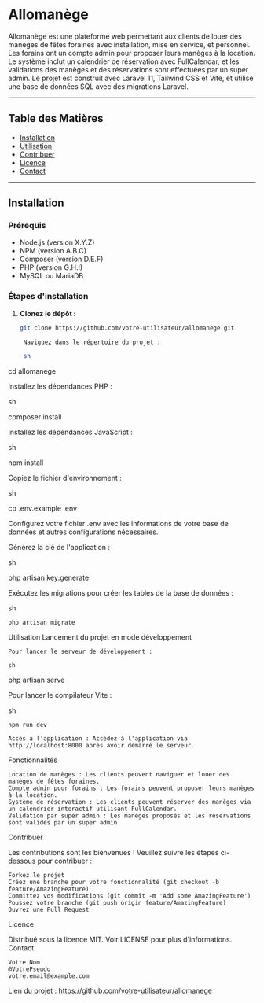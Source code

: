 # Allomanège

Allomanège est une plateforme web permettant aux clients de louer des manèges de fêtes foraines avec installation, mise en service, et personnel. Les forains ont un compte admin pour proposer leurs manèges à la location. Le système inclut un calendrier de réservation avec FullCalendar, et les validations des manèges et des réservations sont effectuées par un super admin. Le projet est construit avec Laravel 11, Tailwind CSS et Vite, et utilise une base de données SQL avec des migrations Laravel.

---

## Table des Matières

- [Installation](#installation)
- [Utilisation](#utilisation)
- [Contribuer](#contribuer)
- [Licence](#licence)
- [Contact](#contact)

---

## Installation

### Prérequis

- Node.js (version X.Y.Z)
- NPM (version A.B.C)
- Composer (version D.E.F)
- PHP (version G.H.I)
- MySQL ou MariaDB

### Étapes d'installation

1. **Clonez le dépôt :**
   ```sh
   git clone https://github.com/votre-utilisateur/allomanege.git

    Naviguez dans le répertoire du projet :

    sh

cd allomanege

Installez les dépendances PHP :

sh

composer install

Installez les dépendances JavaScript :

sh

npm install

Copiez le fichier d'environnement :

sh

cp .env.example .env

Configurez votre fichier .env avec les informations de votre base de données et autres configurations nécessaires.

Générez la clé de l'application :

sh

php artisan key:generate

Exécutez les migrations pour créer les tables de la base de données :

sh

    php artisan migrate

Utilisation
Lancement du projet en mode développement

    Pour lancer le serveur de développement :

    sh

php artisan serve

Pour lancer le compilateur Vite :

sh

    npm run dev

    Accès à l'application : Accédez à l'application via http://localhost:8000 après avoir démarré le serveur.

Fonctionnalités

    Location de manèges : Les clients peuvent naviguer et louer des manèges de fêtes foraines.
    Compte admin pour forains : Les forains peuvent proposer leurs manèges à la location.
    Système de réservation : Les clients peuvent réserver des manèges via un calendrier interactif utilisant FullCalendar.
    Validation par super admin : Les manèges proposés et les réservations sont validés par un super admin.

Contribuer

Les contributions sont les bienvenues ! Veuillez suivre les étapes ci-dessous pour contribuer :

    Forkez le projet
    Créez une branche pour votre fonctionnalité (git checkout -b feature/AmazingFeature)
    Committez vos modifications (git commit -m 'Add some AmazingFeature')
    Poussez votre branche (git push origin feature/AmazingFeature)
    Ouvrez une Pull Request

Licence

Distribué sous la licence MIT. Voir LICENSE pour plus d'informations.
Contact

    Votre Nom
    @VotrePseudo
    votre.email@example.com

Lien du projet : https://github.com/votre-utilisateur/allomanege